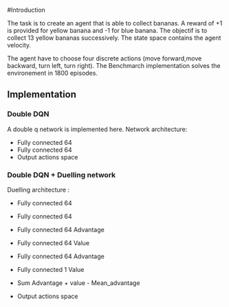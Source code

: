 #Introduction 

The task is to create an agent that is able to collect bananas. A reward of +1 is provided for yellow banana and -1 for blue banana.
The objectif is to collect 13 yellow bananas successively. The state space contains the agent velocity.

The agent have to choose four discrete actions (move forward,move backward, turn left, turn right).
The Benchmarch implementation solves the environement in 1800 episodes.

## Implementation
### Double DQN

A double q network is implemented here.
Network architecture:
  * Fully connected 64
  * Fully connected 64
  * Output actions space
  
### Double DQN + Duelling network
Duelling architecture : 

* Fully connected 64
* Fully connected 64

* Fully connected 64 Advantage
* Fully connected 64 Value

* Fully connected 64 Advantage
* Fully connected 1 Value
* Sum Advantage + value - Mean_advantage

* Output actions space
  
